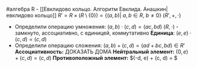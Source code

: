 #алгебра 
R - [[Евклидово кольцо. Алгоритм Евклида. Анашкин|евклидово кольцо]]
$R' = R \times (R \setminus \{ 0 \}) = \{ (a, b) | \ a, b \in R, \ b \neq 0 \}$
$(R', +, \cdot)$
- Определили операцию умножения: $(a, b) \cdot (c, d) = (ac, bd)$
	$(R, \cdot)$ - замкнуто, ассоциативно, с единицей, коммутативно
	**Единица**: $(e, e) \cdot (c, d) = (c, d)$
- Определили операцию сложения: $(a, b) + (c, d) = (ad + bc, bd) \in R'$
	**Ассоциативность:** ДОКАЗАТЬ ДОМА
	**Нейтральный элемент:** $(0, e) + (c, d) = (c, d)$
	**Противоположный элемент:** $(-d, e) + (c, d) = $